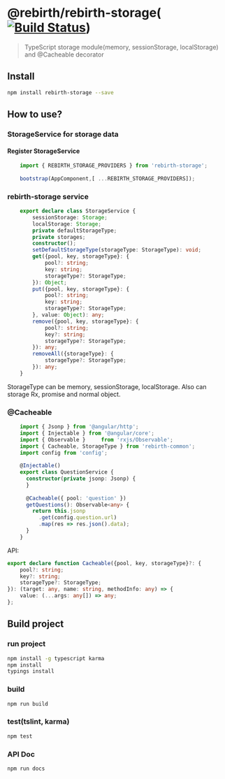 # @rebirth/rebirth-storage([![Build Status](https://travis-ci.org/greengerong/rebirth-storage.svg?branch=master)](https://travis-ci.org/greengerong/rebirth-storage))
> TypeScript storage module(memory, sessionStorage, localStorage) and @Cacheable decorator

## Install
```bash
npm install rebirth-storage --save
```

## How to use?

### StorageService for storage data

#### Register StorageService

```typescript
    import { REBIRTH_STORAGE_PROVIDERS } from 'rebirth-storage';
    
    bootstrap(AppComponent,[ ...REBIRTH_STORAGE_PROVIDERS]);
```
   
### rebirth-storage service

```typescript
    export declare class StorageService {
        sessionStorage: Storage;
        localStorage: Storage;
        private defaultStorageType;
        private storages;
        constructor();
        setDefaultStorageType(storageType: StorageType): void;
        get({pool, key, storageType}: {
            pool?: string;
            key: string;
            storageType?: StorageType;
        }): Object;
        put({pool, key, storageType}: {
            pool?: string;
            key: string;
            storageType?: StorageType;
        }, value: Object): any;
        remove({pool, key, storageType}: {
            pool?: string;
            key?: string;
            storageType?: StorageType;
        }): any;
        removeAll({storageType}: {
            storageType?: StorageType;
        }): any;
    }
```
StorageType can be memory, sessionStorage, localStorage. Also can storage Rx, promise and normal object.


### @Cacheable

```typescript
    import { Jsonp } from '@angular/http';
    import { Injectable } from '@angular/core';
    import { Observable }     from 'rxjs/Observable';
    import { Cacheable, StorageType } from 'rebirth-common';
    import config from 'config';
    
    @Injectable()
    export class QuestionService {
      constructor(private jsonp: Jsonp) {
      }
    
      @Cacheable({ pool: 'question' })
      getQuestions(): Observable<any> {
        return this.jsonp
          .get(config.question.url)
          .map(res => res.json().data);
      }
    }
```   

API:

```typescript
export declare function Cacheable({pool, key, storageType}?: {
    pool?: string;
    key?: string;
    storageType?: StorageType;
}): (target: any, name: string, methodInfo: any) => {
    value: (...args: any[]) => any;
};
```

## Build project

### run project

```bash
npm install -g typescript karma
npm install
typings install

```


### build

```bash
npm run build
```

### test(tslint, karma)

```bash
npm test
```

### API Doc

```bash
npm run docs
```
